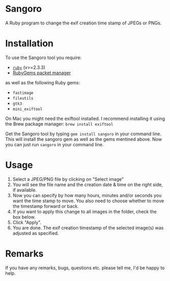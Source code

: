 # Sangoro
A Ruby program to change the exif creation time stamp of JPEGs or PNGs.<br>


# Installation
To use the Sangoro tool you require:
<ul>
  <li> <a href="https://www.ruby-lang.org/en/downloads/"><code>ruby</code></a> (v>=2.3.3)
  <li><a href="https://rubygems.org/pages/download">RubyGems packet manager</a></li>
</ul>
as well as the following Ruby gems:  
<ul>
  <li><code>fastimage</code>
  <li><code>fileutils</code>
  <li><code>gtk3</code>
  <li><code>mini_exiftool</code></li>
</ul>  

On Mac you might need the exiftool installed. I recommend installing it using the Brew package manager:
```brew install exiftool```

Get the Sangoro tool by typing ```gem install sangoro``` in your command line. This will install the sangoro gem as well as the gems mentined above.
Now you can just run ```sangoro``` in your command line.

# Usage
1. Select a JPEG/PNG file by clicking on "Select image"
2. You will see the file name and the creation date & time on the right side, if available.
3. Now you can specify by how many hours, minutes and/or seconds you want the time stamp to move. You also need to choose whether to move the timestamp forward or back.
4. If you want to apply this change to all images in the folder, check the box below.
5. Click "Apply". 
6. You are done. The exif creation timestamp of the selected image(s) was adjusted as specified.

# Remarks  
If you have any remarks, bugs, questions etc. please tell me, I'd be happy to help. 